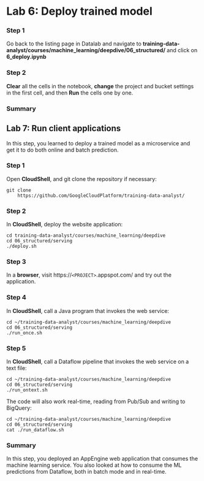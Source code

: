 # Lab 6: Deploy trained model

### **Step 1**

Go back to the listing page in Datalab and navigate to **training-data-analyst/courses/machine_learning/deepdive/06_structured/** and click on **6_deploy.ipynb**

### **Step 2**

**Clear** all the cells in the notebook, **change** the project and bucket settings in the first cell, and then **Run** the cells one by one.

### **Summary**

## Lab 7: Run client applications

In this step, you learned to deploy a trained model as a microservice and get it to do both online and batch prediction.

### **Step 1**

Open **CloudShell**, and git clone the repository if necessary:
    
    
    git clone 
        https://github.com/GoogleCloudPlatform/training-data-analyst/

### **Step 2**

In **CloudShell**, deploy the website application:
    
    
    cd training-data-analyst/courses/machine_learning/deepdive
    cd 06_structured/serving
    ./deploy.sh

### **Step 3**

In a **browser**, visit https://`<PROJECT>`.appspot.com/ and try out the application.

### **Step 4**

In **CloudShell**, call a Java program that invokes the web service:
    
    
    cd ~/training-data-analyst/courses/machine_learning/deepdive
    cd 06_structured/serving
    ./run_once.sh

### **Step 5**

In **CloudShell**, call a Dataflow pipeline that invokes the web service on a text file:
    
    
    cd ~/training-data-analyst/courses/machine_learning/deepdive
    cd 06_structured/serving
    ./run_ontext.sh

The code will also work real-time, reading from Pub/Sub and writing to BigQuery:
    
    
    cd ~/training-data-analyst/courses/machine_learning/deepdive
    cd 06_structured/serving
    cat ./run_dataflow.sh

### **Summary**

In this step, you deployed an AppEngine web application that consumes the machine learning service. You also looked at how to consume the ML predictions from Dataflow, both in batch mode and in real-time.

